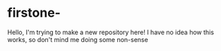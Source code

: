 # firstone-
Hello, I'm trying to make a new repository here! 
I have no idea how this works, so don't mind me doing some non-sense
